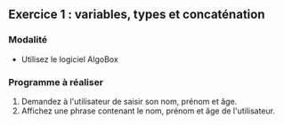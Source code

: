## Exercice 1 : variables, types et concaténation

### Modalité

- Utilisez le logiciel AlgoBox

### Programme à réaliser

1. Demandez à l'utilisateur de saisir son nom, prénom et âge.
2. Affichez une phrase contenant le nom, prénom et âge de l'utilisateur.